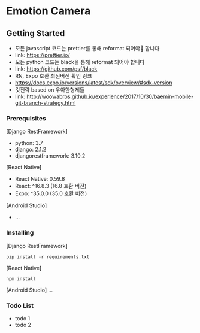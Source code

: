 # Emotion Camera

## Getting Started
- 모든 javascript 코드는 prettier를 통해 reformat 되어야 합니다
- link: https://prettier.io/
- 모든 python 코드는 black을 통해 reformat 되어야 합니다 
- link: https://github.com/psf/black
- RN, Expo 호환 최신버전 확인 링크
- https://docs.expo.io/versions/latest/sdk/overview/#sdk-version
- 깃전략 based on 우아한형제들
- link: http://woowabros.github.io/experience/2017/10/30/baemin-mobile-git-branch-strategy.html

### Prerequisites
[Django RestFramework]
- python: 3.7
- django: 2.1.2
- djangorestframework: 3.10.2

[React Native]
- React Native: 0.59.8
- React: ^16.8.3 (16.8 호환 버전) 
- Expo: ^35.0.0 (35.0 호환 버전)

[Android Studio]
- ...


### Installing
[Django RestFramework]
```
pip install -r requirements.txt
```

[React Native]
```
npm install
```

[Android Studio]
...

### Todo List
- todo 1 
- todo 2